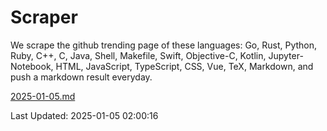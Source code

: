 # Scraper

We scrape the github trending page of these languages: Go, Rust, Python, Ruby, C++, C, Java, Shell, Makefile, Swift, Objective-C, Kotlin, Jupyter-Notebook, HTML, JavaScript, TypeScript, CSS, Vue, TeX, Markdown, and push a markdown result everyday.

[2025-01-05.md](https://github.com/cumthxy/github-trending-backup/blob/master/2025-01-05.md)

Last Updated: 2025-01-05 02:00:16